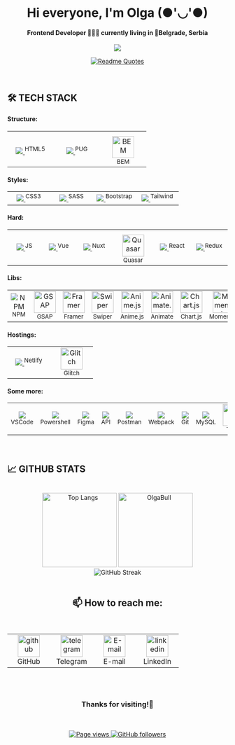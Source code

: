 <h1 align="center">Hi everyone, I'm Olga (●'◡'●)</h1>
<h4 align="center">Frontend Developer 👩🏻‍💻 currently living in 📍Belgrade, Serbia</h4>
<p align="center">
  <a href="https://git.io/typing-svg">
    <img src="https://readme-typing-svg.herokuapp.com?font=Montserrat&weight=600&size=24&pause=2000&color=FF7BC9&vCenter=true&width=500&lines=Welcome+To+OlgaBuLL's+Github+Profile%E2%9D%A3"/>
  </a>
<p/>

<p align="center">
  <a href="https://github.com/piyushsuthar/github-readme-quotes">
    <img src="https://quotes-github-readme.vercel.app/api?type=horizontal&theme=dracula&hide_border=true&border_radius=15" alt="Readme Quotes"/>
  </a>
<p/>

<br>

## 🛠 TECH STACK
#### Structure:

<table >
  <tr>
    <td align="center" width="82" height="82" style="padding: 7px 12px 0px">
      <a href="https://skillicons.dev">
        <img src="https://skillicons.dev/icons?i=html" />
      </a>
      <sup>HTML5</sup>
     </td>
    <td align="center" width="82" height="82" style="padding: 7px 12px 0px">
      <a href="https://skillicons.dev">
        <img src="https://skillicons.dev/icons?i=pug" />
      </a>
      <sup>PUG</sup>
     </td>
    <td align="center" width="82" height="82" style="padding: 7px 12px 0px">
      <img src='https://github.com/OlgaBuLL/OlgaBuLL/assets/108359930/1789f533-4739-47c1-b397-0fcb6af8db49' alt='BEM' width="50" />
      <sup>BEM</sup>
     </td>
  </tr>
</table>

#### Styles:

<table>
  <tr>
    <td align="center" width="82">
      <a href="https://skillicons.dev">
        <img src="https://skillicons.dev/icons?i=css" />
      </a>
       <sup>CSS3</sup>
     </td>
    <td align="center" width="82">
      <a href="https://skillicons.dev">
        <img src="https://skillicons.dev/icons?i=sass" />
      </a>
      <sup>SASS</sup>
     </td>
    <td align="center" width="82">
      <a href="https://skillicons.dev">
        <img src="https://skillicons.dev/icons?i=bootstrap" />
      </a>
      <sup>Bootstrap</sup>
     </td>
    <td align="center" width="82">
      <a href="https://skillicons.dev">
        <img src="https://skillicons.dev/icons?i=tailwind" />
      </a>
      <sup>Tailwind</sup>
     </td>
  </tr>
</table>

#### Hard:

<table>
  <tr>
    <td align="center" width="82">
      <a href="https://skillicons.dev">
        <img src="https://skillicons.dev/icons?i=js" />
      </a>
      <sup>JS</sup>  
     </td>
    <td align="center" width="82">
      <a href="https://skillicons.dev">
        <img src="https://skillicons.dev/icons?i=vue" />
      </a>
      <sup>Vue</sup>
     </td>
    <td align="center" width="82">
      <a href="https://skillicons.dev">
        <img src="https://skillicons.dev/icons?i=nuxt" />
      </a>
      <sup>Nuxt</sup>
     </td>
    <td align="center" width="82" height="82" style="padding: 7px 12px 0px">
      <img src='https://github.com/OlgaBuLL/OlgaBuLL/assets/108359930/bf85dad1-9b90-498d-a11f-80881e5a2776' alt='Quasar' width="50" />
      <sup>Quasar</sup>
     </td>
    <td align="center" width="82">
      <a href="https://skillicons.dev">
        <img src="https://skillicons.dev/icons?i=react" />
      </a>
      <sup>React</sup>
     </td>
    <td align="center" width="82">
      <a href="https://skillicons.dev">
        <img src="https://skillicons.dev/icons?i=redux" />
      </a>
      <sup>Redux</sup>
     </td>
  </tr>
</table>

#### Libs:

<table>  
  <tr>
    <td align="center" width="82">
      <img src='https://github.com/OlgaBuLL/OlgaBuLL/assets/108359930/58805095-0588-44a2-9fc3-08050a0c23b1' alt='NPM' />
      <sup>NPM</sup>
     </td>
    <td align="center" width="82">
      <img src='https://github.com/OlgaBuLL/OlgaBuLL/assets/108359930/2cec7e00-7deb-4db0-88c0-5aa3e517787c' alt='GSAP' width="50" />
      <sup>GSAP</sup>
     </td>
    <td align="center" width="82">
      <img src='https://github.com/OlgaBuLL/OlgaBuLL/assets/108359930/a5798814-04d2-423b-be7a-55f9ad78c5a8' alt='Framer' width="50" />
      <sup>Framer</sup>
     </td>
    <td align="center" width="82">
      <img src='https://github.com/OlgaBuLL/OlgaBuLL/assets/108359930/73add1aa-168b-4430-86d7-f7a697cf640c' alt='Swiper' width="50" />
      <sup>Swiper</sup>
     </td>
    <td align="center" width="82">
      <img src='https://github.com/OlgaBuLL/OlgaBuLL/assets/108359930/bc50dfc4-5418-42cb-9f8c-a8bba0eefbfa' alt='Anime.js' width="50" />
      <sup>Anime.js</sup>
     </td>
    <td align="center" width="82">
      <img src='https://github.com/OlgaBuLL/OlgaBuLL/assets/108359930/963882f5-c95a-417d-ac52-ad74bb04295c' alt='Animate.css' width="50" />
      <sup>Animate</sup>
     </td>
    <td align="center" width="82">
      <img src='https://github.com/OlgaBuLL/OlgaBuLL/assets/108359930/0420ed98-4984-4372-8b42-a7002b834250' alt='Chart.js' width="50" />
      <sup>Chart.js</sup>
     </td>
     <td align="center" width="82">
      <img src='https://github.com/OlgaBuLL/OlgaBuLL/assets/108359930/bbaaa8e1-1e62-4078-bc6d-9b8f1288da9f' alt='Moment.js' width="50" />
      <sup>Moment.js</sup>
     </td>
  </tr>
</table>

#### Hostings:

  <table>
  <tr>
    <td align="center" width="82">
      <a href="https://skillicons.dev">
        <img src="https://skillicons.dev/icons?i=netlify" />
      </a>
      <sup>Netlify</sup>
     </td>
    <td align="center" width="82">
      <img src='https://github.com/OlgaBuLL/OlgaBuLL/assets/108359930/4e3d0368-6e0a-45c4-8d74-f16b52a9b0ad' alt='Glitch' width="50" />
      <sup>Glitch</sup>
     </td>
  </tr>
</table>

#### Some more:

<table>
  <tr>
    <td align="center" width="82">
      <a href="https://skillicons.dev">
        <img src="https://skillicons.dev/icons?i=vscode" />
      </a>
      <sup>VSCode</sup>
     </td>
    <td align="center" width="82">
      <a href="https://skillicons.dev">
        <img src="https://skillicons.dev/icons?i=powershell" />
      </a>
      <sup>Powershell</sup>
     </td>
    <td align="center" width="82">
      <a href="https://skillicons.dev">
        <img src="https://skillicons.dev/icons?i=figma" />
      </a>
      <sup>Figma</sup>
     </td>
    <td align="center" width="82">
      <a href="https://skillicons.dev">
        <img src="https://skillicons.dev/icons?i=fastapi" />
      </a>
      <sup>API</sup>
     </td>
    <td align="center" width="82">
      <a href="https://skillicons.dev">
        <img src="https://skillicons.dev/icons?i=postman" />
      </a>
      <sup>Postman</sup>
     </td>
    <td align="center" width="82">
      <a href="https://skillicons.dev">
        <img src="https://skillicons.dev/icons?i=webpack" />
      </a>
      <sup>Webpack</sup>
     </td>
    <td align="center" width="82">
      <a href="https://skillicons.dev">
        <img src="https://skillicons.dev/icons?i=git" />
      </a>
      <sup>Git</sup>
     </td>
     <td align="center" width="82">
      <a href="https://skillicons.dev">
        <img src="https://skillicons.dev/icons?i=mysql" />
      </a>
       <sup>MySQL</sup>
     </td>
    <td align="center" width="82">
      <img src='https://github.com/OlgaBuLL/OlgaBuLL/assets/108359930/f35b3711-e55c-498c-89ef-0737af312601' alt='Trello' width="50" />
      <sup>Trello</sup>
     </td>
  </tr>
</table>

<br>

## 📈 GITHUB STATS
<br>
<div align="center">
  <img height="170" src='https://github-readme-stats.vercel.app/api/top-langs/?username=OlgaBuLL&langs_count=8&layout=compact&theme=omni&hide_border=true&border_radius=15' alt='Top Langs' />
  <img height="170" src='https://github-readme-stats.vercel.app/api?username=OlgaBuLL&show_icons=true&theme=omni&hide_border=true&border_radius=15' alt='OlgaBull's GitHub stats' />
  <br>
  <img src='https://streak-stats.demolab.com?user=OlgaBull&theme=sunset-gradient&hide_border=true&border_radius=15' alt='GitHub Streak' />
</div>

<br>

<h2 align="center">📫 How to reach me:</h2> 
<br>
<table align="center">
  <tr>
    <td align="center" width="82">
      <a href="https://github.com/OlgaBuLL">
        <img src='https://cdn.jsdelivr.net/npm/simple-icons@3.0.1/icons/github.svg' alt='github' width="50" />
      </a><br>GitHub
     </td>
    <td align="center" width="82">
      <a href="https://t.me/bio_ol23">
        <img src='https://cdn.jsdelivr.net/npm/simple-icons@3.0.1/icons/telegram.svg' alt='telegram' width="50" />
      </a><br>Telegram
     </td>
    <td align="center" width="82">
      <a href="mailto:oska43@mail.ru">
       <img src='https://cdn.jsdelivr.net/npm/simple-icons@3.0.1/icons/mail-dot-ru.svg' alt='E-mail' width="50" />
      </a><br>E-mail
     </td>
    <td align="center" width="82">
      <a href="https://www.linkedin.com/in/olga-bulgakova-014254243/">
       <img src='https://cdn.jsdelivr.net/npm/simple-icons@3.0.1/icons/linkedin.svg' alt='linkedin' width="50" />
      </a><br>LinkedIn
     </td>
  </tr>
</table>

</br>
</br>

<h3 align="center">Thanks for visiting!🦔</h3>

</br>

<div align="center"><br>
<a href="https://github.com/OlgaBuLL/OlgaBuLL">
    <img src="https://komarev.com/ghpvc/?username=OlgaBuLL&color=red" alt="Page views" />
  </a>
 <a href="https://github.com/OlgaBuLL?tab=followers">
    <img src="https://img.shields.io/github/followers/OlgaBull?color=pink&logo=github" alt="GitHub followers">
  </a>
</div>
